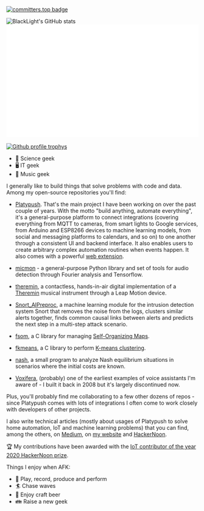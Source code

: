 [![committers.top badge](https://user-badge.committers.top/netherlands_public/BlackLight.svg)](https://user-badge.committers.top/netherlands_public/blacklight)

![BlackLight's GitHub stats](https://github-readme-stats.vercel.app/api?username=blacklight&show_icons=true)
![My language stats](https://raw.githubusercontent.com/blacklight/github-stats/master/generated/languages.svg)

[![Github profile trophys](https://trophygh.kolioaris.xyz/?username=blacklight)](https://github.com/ryo-ma/github-profile-trophy)


- 🔬 Science geek
- 🖥 IT geek
- 🎵 Music geek

I generally like to build things that solve problems with code and data. Among my open-source repositories you'll find:

- [Platypush](https://github.com/BlackLight/platypush). That's the main project I have been working on over the past couple of years. With the motto "build anything, automate everything", it's a general-purpose platform to connect integrations (covering everything from MQTT to cameras, from smart lights to Google services, from Arduino and ESP8266 devices to machine learning models, from social and messaging platforms to calendars, and so on) to one another through a consistent UI and backend interface. It also enables users to create arbitrary complex automation routines when events happen. It also comes with a powerful [web extension](https://github.com/BlackLight/platypush-webext).

- [micmon](https://github.com/BlackLight/micmon) - a general-purpose Python library and set of tools for audio detection through Fourier analysis and Tensorflow.

- [theremin](https://github.com/BlackLight/theremin), a contactless, hands-in-air digital implementation of a [Theremin](https://en.wikipedia.org/wiki/Theremin) musical instrument through a Leap Motion device.

- [Snort_AIPreproc](https://github.com/BlackLight/Snort_AIPreproc), a machine learning module for the intrusion detection system Snort that removes the noise from the logs, clusters similar alerts together, finds common causal links between alerts and predicts the next step in a multi-step attack scenario.

- [fsom](https://github.com/BlackLight/fsom), a C library for managing [Self-Organizing Maps](https://en.wikipedia.org/wiki/Self-organizing_map).

- [fkmeans](https://en.wikipedia.org/wiki/Self-organizing_map), a C library to perform [K-means clustering](https://en.wikipedia.org/wiki/K-means_clustering).

- [nash](https://github.com/BlackLight/nash), a small program to analyze Nash equilibrium situations in scenarios where the initial costs are known.

- [Voxifera](https://github.com/BlackLight/Voxifera), (probably) one of the earliest examples of voice assistants I'm aware of - I built it back in 2008 but it's largely discontinued now.

Plus, you'll probably find me collaborating to a few other dozens of repos - since Platypush comes with lots of integrations I often come to work closely with developers of other projects.

I also write technical articles (mostly about usages of Platypush to solve home automation, IoT and machine learning problems) that you can find, among the others, on [Medium](https://automationguru.medium.com/), on [my website](https://fabiomanganiello.com/) and [HackerNoon](https://hackernoon.com/u/BlackLight).

🏆 My contributions have been awarded with the [IoT contributor of the year 2020 HackerNoon prize](https://noonies.tech/award/hacker-noon-contributor-of-the-year-iot).

Things I enjoy when AFK:

- 🎸 Play, record, produce and perform
- 🏄 Chase waves
- 🍺 Enjoy craft beer
- 👪 Raise a new geek
